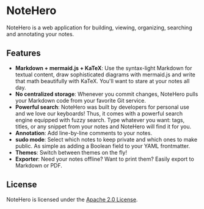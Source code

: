 # NoteHero
NoteHero is a web application for building, viewing, organizing, searching and annotating your notes.

## Features
- **Markdown + mermaid.js + KaTeX**: Use the syntax-light Markdown for textual content, draw sophisticated diagrams with mermaid.js and write that math beautifully  with KaTeX. You'll want to stare at your notes all day.
- **No centralized storage**: Whenever you commit changes, NoteHero pulls your Markdown code from your favorite Git service.
- **Powerful search**: NoteHero was built by developers for personal use and we love our keyboards! Thus, it comes with a powerful search engine equipped with fuzzy search. Type whatever you want: tags, titles, or any snippet from your notes and NoteHero will find it for you.
- **Annotation**: Add line-by-line comments to your notes.
- **sudo mode**: Select which notes to keep private and which ones to make public. As simple as adding a Boolean field to your YAML frontmatter.
- **Themes**: Switch between themes on the fly!
- **Exporter**: Need your notes offline? Want to print them? Easily export to Markdown or PDF.

## License
NoteHero is licensed under the [Apache 2.0 License](LICENSE).
